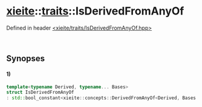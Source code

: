 # [xieite](../../xieite.md)\:\:[traits](../../traits.md)\:\:IsDerivedFromAnyOf
Defined in header [<xieite/traits/IsDerivedFromAnyOf.hpp>](../../../include/xieite/traits/IsDerivedFromAnyOf.hpp)

&nbsp;

## Synopses
#### 1)
```cpp
template<typename Derived, typename... Bases>
struct IsDerivedFromAnyOf
: std::bool_constant<xieite::concepts::DerivedFromAnyOf<Derived, Bases...>> {};
```

